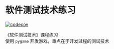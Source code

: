 # 软件测试技术练习

[![codecov](https://codecov.io/gh/OhYee/software_testing/branch/master/graph/badge.svg)](https://codecov.io/gh/OhYee/software_testing)

《软件测试技术》课程练习  
使用 `pygame` 开发游戏，重点在于开发过程的测试技术

